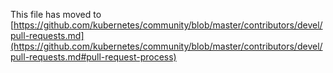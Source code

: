 This file has moved to [https://github.com/kubernetes/community/blob/master/contributors/devel/pull-requests.md](https://github.com/kubernetes/community/blob/master/contributors/devel/pull-requests.md#pull-request-process)
